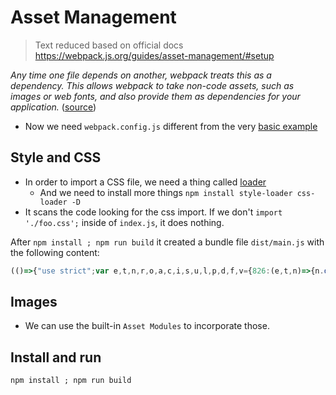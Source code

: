 # Asset Management

> Text reduced based on official docs <https://webpack.js.org/guides/asset-management/#setup>

*Any time one file depends on another, webpack treats this as a dependency. This allows webpack to take non-code assets, such as images or web fonts, and also provide them as dependencies for your application.* ([source](https://webpack.js.org/concepts/dependency-graph/))

* Now we need `webpack.config.js` different from the very [basic example](../01/README.md)

## Style and CSS

* In order to import a CSS file, we need a thing called [loader](https://webpack.js.org/concepts/#loaders)
  * And we need to install more things `npm install style-loader css-loader -D`
* It scans the code looking for the css import. If we don't `import './foo.css';` inside of `index.js`, it does nothing.

After `npm install ; npm run build` it created a bundle file `dist/main.js` with the following content:

```js
(()=>{"use strict";var e,t,n,r,o,a,c,i,s,u,l,p,d,f,v={826:(e,t,n)=>{n.d(t,{Z:()=>i});var r=n(81),o=n.n(r),a=n(645),c=n.n(a)()(o());c.push([e.id,".bar {\n  color: black;\n}",""]);const i=c},645:e=>{e.exports=function(e){var t=[];return t.toString=function(){return this.map((function(t){var n="",r=void 0!==t[5];return t[4]&&(n+="@supports (".concat(t[4],") {")),t[2]&&(n+="@media ".concat(t[2]," {")),r&&(n+="@layer".concat(t[5].length>0?" ".concat(t[5]):""," {")),n+=e(t),r&&(n+="}"),t[2]&&(n+="}"),t[4]&&(n+="}"),n})).join("")},t.i=function(e,n,r,o,a){"string"==typeof e&&(e=[[null,e,void 0]]);var c={};if(r)for(var i=0;i<this.length;i++){var s=this[i][0];null!=s&&(c[s]=!0)}for(var u=0;u<e.length;u++){var l=[].concat(e[u]);r&&c[l[0]]||(void 0!==a&&(void 0===l[5]||(l[1]="@layer".concat(l[5].length>0?" ".concat(l[5]):""," {").concat(l[1],"}")),l[5]=a),n&&(l[2]?(l[1]="@media ".concat(l[2]," {").concat(l[1],"}"),l[2]=n):l[2]=n),o&&(l[4]?(l[1]="@supports (".concat(l[4],") {").concat(l[1],"}"),l[4]=o):l[4]="".concat(o)),t.push(l))}},t}},81:e=>{e.exports=function(e){return e[1]}},379:e=>{var t=[];function n(e){for(var n=-1,r=0;r<t.length;r++)if(t[r].identifier===e){n=r;break}return n}function r(e,r){for(var a={},c=[],i=0;i<e.length;i++){var s=e[i],u=r.base?s[0]+r.base:s[0],l=a[u]||0,p="".concat(u," ").concat(l);a[u]=l+1;var d=n(p),f={css:s[1],media:s[2],sourceMap:s[3],supports:s[4],layer:s[5]};if(-1!==d)t[d].references++,t[d].updater(f);else{var v=o(f,r);r.byIndex=i,t.splice(i,0,{identifier:p,updater:v,references:1})}c.push(p)}return c}function o(e,t){var n=t.domAPI(t);return n.update(e),function(t){if(t){if(t.css===e.css&&t.media===e.media&&t.sourceMap===e.sourceMap&&t.supports===e.supports&&t.layer===e.layer)return;n.update(e=t)}else n.remove()}}e.exports=function(e,o){var a=r(e=e||[],o=o||{});return function(e){e=e||[];for(var c=0;c<a.length;c++){var i=n(a[c]);t[i].references--}for(var s=r(e,o),u=0;u<a.length;u++){var l=n(a[u]);0===t[l].references&&(t[l].updater(),t.splice(l,1))}a=s}}},569:e=>{var t={};e.exports=function(e,n){var r=function(e){if(void 0===t[e]){var n=document.querySelector(e);if(window.HTMLIFrameElement&&n instanceof window.HTMLIFrameElement)try{n=n.contentDocument.head}catch(e){n=null}t[e]=n}return t[e]}(e);if(!r)throw new Error("Couldn't find a style target. This probably means that the value for the 'insert' parameter is invalid.");r.appendChild(n)}},216:e=>{e.exports=function(e){var t=document.createElement("style");return e.setAttributes(t,e.attributes),e.insert(t,e.options),t}},565:(e,t,n)=>{e.exports=function(e){var t=n.nc;t&&e.setAttribute("nonce",t)}},795:e=>{e.exports=function(e){if("undefined"==typeof document)return{update:function(){},remove:function(){}};var t=e.insertStyleElement(e);return{update:function(n){!function(e,t,n){var r="";n.supports&&(r+="@supports (".concat(n.supports,") {")),n.media&&(r+="@media ".concat(n.media," {"));var o=void 0!==n.layer;o&&(r+="@layer".concat(n.layer.length>0?" ".concat(n.layer):""," {")),r+=n.css,o&&(r+="}"),n.media&&(r+="}"),n.supports&&(r+="}");var a=n.sourceMap;a&&"undefined"!=typeof btoa&&(r+="\n/*# sourceMappingURL=data:application/json;base64,".concat(btoa(unescape(encodeURIComponent(JSON.stringify(a))))," */")),t.styleTagTransform(r,e,t.options)}(t,e,n)},remove:function(){!function(e){if(null===e.parentNode)return!1;e.parentNode.removeChild(e)}(t)}}}},589:e=>{e.exports=function(e,t){if(t.styleSheet)t.styleSheet.cssText=e;else{for(;t.firstChild;)t.removeChild(t.firstChild);t.appendChild(document.createTextNode(e))}}}},m={};function h(e){var t=m[e];if(void 0!==t)return t.exports;var n=m[e]={id:e,exports:{}};return v[e](n,n.exports,h),n.exports}h.n=e=>{var t=e&&e.__esModule?()=>e.default:()=>e;return h.d(t,{a:t}),t},h.d=(e,t)=>{for(var n in t)h.o(t,n)&&!h.o(e,n)&&Object.defineProperty(e,n,{enumerable:!0,get:t[n]})},h.o=(e,t)=>Object.prototype.hasOwnProperty.call(e,t),h.nc=void 0,e=h(379),t=h.n(e),n=h(795),r=h.n(n),o=h(569),a=h.n(o),c=h(565),i=h.n(c),s=h(216),u=h.n(s),l=h(589),p=h.n(l),d=h(826),(f={}).styleTagTransform=p(),f.setAttributes=i(),f.insert=a().bind(null,"head"),f.domAPI=r(),f.insertStyleElement=u(),t()(d.Z,f),d.Z&&d.Z.locals&&d.Z.locals,console.log("hello")})();
```

## Images

* We can use the built-in `Asset Modules` to incorporate those.

## Install and run

```console
npm install ; npm run build
```

